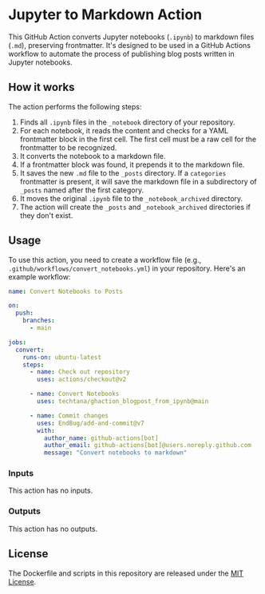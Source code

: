 # Jupyter to Markdown Action

This GitHub Action converts Jupyter notebooks (`.ipynb`) to markdown files (`.md`), preserving frontmatter. It's designed to be used in a GitHub Actions workflow to automate the process of publishing blog posts written in Jupyter notebooks.

## How it works

The action performs the following steps:

1.  Finds all `.ipynb` files in the `_notebook` directory of your repository.
2.  For each notebook, it reads the content and checks for a YAML frontmatter block in the first cell. The first cell must be a raw cell for the frontmatter to be recognized.
3.  It converts the notebook to a markdown file.
4.  If a frontmatter block was found, it prepends it to the markdown file.
5.  It saves the new `.md` file to the `_posts` directory. If a `categories` frontmatter is present, it will save the markdown file in a subdirectory of `_posts` named after the first category.
6.  It moves the original `.ipynb` file to the `_notebook_archived` directory.
7.  The action will create the `_posts` and `_notebook_archived` directories if they don't exist.

## Usage

To use this action, you need to create a workflow file (e.g., `.github/workflows/convert_notebooks.yml`) in your repository. Here's an example workflow:

```yaml
name: Convert Notebooks to Posts

on:
  push:
    branches:
      - main

jobs:
  convert:
    runs-on: ubuntu-latest
    steps:
      - name: Check out repository
        uses: actions/checkout@v2

      - name: Convert Notebooks
        uses: techtana/ghaction_blogpost_from_ipynb@main

      - name: Commit changes
        uses: EndBug/add-and-commit@v7
        with:
          author_name: github-actions[bot]
          author_email: github-actions[bot]@users.noreply.github.com
          message: "Convert notebooks to markdown"
```

### Inputs

This action has no inputs.

### Outputs

This action has no outputs.

## License

The Dockerfile and scripts in this repository are released under the [MIT License](LICENSE).
